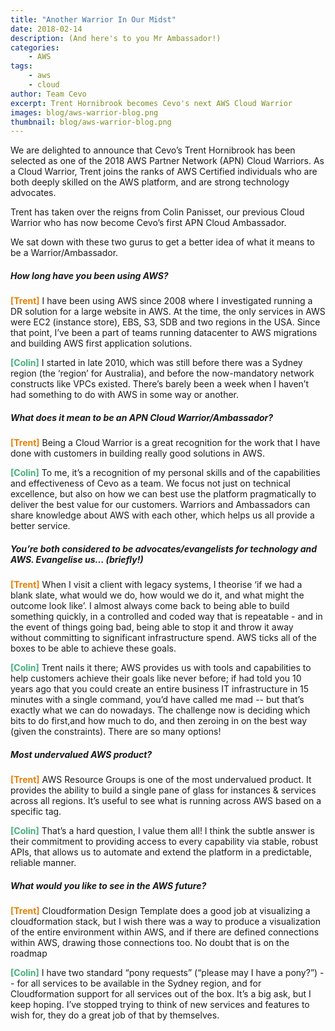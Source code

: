 ```yaml
---
title: "Another Warrior In Our Midst"
date: 2018-02-14
description: (And here's to you Mr Ambassador!)
categories:
    - AWS
tags:
    - aws
    - cloud
author: Team Cevo
excerpt: Trent Hornibrook becomes Cevo's next AWS Cloud Warrior
images: blog/aws-warrior-blog.png
thumbnail: blog/aws-warrior-blog.png
---
```

We are delighted to announce that Cevo’s Trent Hornibrook has been selected as one of the 2018 AWS Partner Network (APN) Cloud Warriors. As a Cloud Warrior, Trent joins the ranks of AWS Certified individuals who are both deeply skilled on the AWS platform, and are strong technology advocates.

Trent has taken over the reigns from Colin Panisset, our previous Cloud Warrior who has now become Cevo’s first APN Cloud Ambassador. 

We sat down with these two gurus to get a better idea of what it means to be a Warrior/Ambassador.

##### **_How long have you been using AWS?_**

**<span style="color:#e38105">[Trent]</span>** I have been using AWS since 2008 where I investigated running a DR solution for a large website in AWS. At the time, the only services in AWS were EC2 (instance store), EBS, S3,  SDB and two regions in the USA. Since that point, I’ve been a part of teams running datacenter to AWS migrations and building AWS first application solutions. 

**<span style="color:#45af7c">[Colin]</span>** I started in late 2010, which was still before there was a Sydney region (the ‘region’ for Australia), and before the now-mandatory network constructs like VPCs existed. There’s barely been a week when I haven’t had something to do with AWS in some way or another.

##### **_What does it mean to be an APN Cloud Warrior/Ambassador?_**

**<span style="color:#e38105">[Trent]</span>** Being a Cloud Warrior is a great recognition for the work that I have done with customers in building really good solutions in AWS.

**<span style="color:#45af7c">[Colin]</span>** To me, it’s a recognition of my personal skills and of the capabilities and effectiveness of Cevo as a team. We focus not just on technical excellence, but also on how we can best use the platform pragmatically to deliver the best value for our customers. Warriors and Ambassadors can share knowledge about AWS with each other, which helps us all provide a better service.

##### **_You’re both considered to be advocates/evangelists for technology and AWS. Evangelise us… (briefly!)_**

**<span style="color:#e38105">[Trent]</span>** When I visit a client with legacy systems, I theorise ‘if we had a blank slate, what would we do, how would we do it, and what might the outcome look like’. I almost always come back to being able to build something quickly, in a controlled and coded way that is repeatable - and in the event of things going bad, being able to stop it and throw it away without committing to significant infrastructure spend.  AWS ticks all of the boxes to be able to achieve these goals. 

**<span style="color:#45af7c">[Colin]</span>** Trent nails it there; AWS provides us with tools and capabilities to help customers achieve their goals like never before; if had told you 10 years ago that you could create an entire business IT infrastructure in 15 minutes with a single command, you’d have called me mad -- but that’s exactly what we can do nowadays. The challenge now is deciding which bits to do first,and how much to do, and then zeroing in on the best way (given the constraints). There are so many options!

##### **_Most undervalued AWS product?_**

**<span style="color:#e38105">[Trent]</span>** AWS Resource Groups is one of the most undervalued product. It provides the ability to build a  single pane of glass for instances & services across all regions. It’s useful to see what is running across AWS based on a specific tag.  

**<span style="color:#45af7c">[Colin]</span>** That’s a hard question, I value them all!  I think the subtle answer is their commitment to providing access to every capability via stable, robust APIs, that allows us to automate and extend the platform in a predictable, reliable manner.

##### **_What would you like to see in the AWS future?_**

**<span style="color:#e38105">[Trent]</span>** Cloudformation Design Template does a good job at visualizing a cloudformation stack, but I wish there was a way to produce a visualization of the entire environment within AWS,  and if there are defined connections within AWS, drawing those connections too. No doubt that is on the roadmap

**<span style="color:#45af7c">[Colin]</span>** I have two standard “pony requests” (“please may I have a pony?”) -- for all services to be available in the Sydney region, and for Cloudformation support for all services out of the box. It’s a big ask, but I keep hoping. I’ve stopped trying to think of new services and features to wish for, they do a great job of that by themselves.

